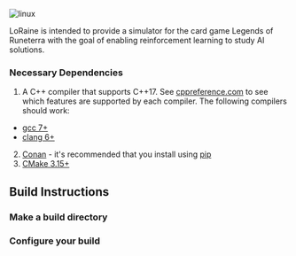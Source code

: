 ![linux](https://github.com/maichmueller/loraine/workflows/linux/badge.svg)

LoRaine is intended to provide a simulator for the card game Legends of Runeterra with the goal of enabling reinforcement learning to study AI solutions.

### Necessary Dependencies
1. A C++ compiler that supports C++17. 
See [cppreference.com](https://en.cppreference.com/w/cpp/compiler_support)
to see which features are supported by each compiler.
The following compilers should work:
  * [gcc 7+](https://gcc.gnu.org/)
  * [clang 6+](https://clang.llvm.org/)
2. [Conan](https://conan.io/) - it's recommended that you install using 
[pip](https://pip.pypa.io/en/stable/) 
3. [CMake 3.15+](https://cmake.org/)

## Build Instructions

### Make a build directory

### Configure your build


